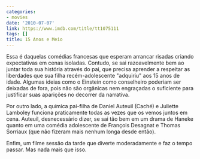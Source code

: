 ```yaml
---
categories:
- movies
date: '2010-07-07'
link: https://www.imdb.com/title/tt1075111
tags: []
title: 15 Anos e Meio
---
```


Essa é daquelas comédias francesas que esperam arrancar risadas criando expectativas em cenas isoladas. Contudo, se sai razoavelmente bem ao juntar toda sua história através do pai, que precisa aprender a respeitar as liberdades que sua filha recém-adolescente "adquiriu" aos 15 anos de idade. Algumas ideias como o Einstein como conselheiro poderiam ser deixadas de fora, pois não são orgânicas nem engraçadas o suficiente para justificar suas aparições no decorrer da narrativa.

Por outro lado, a química pai-filha de Daniel Auteuil (Caché) e Juliette Lamboley funciona praticamente todas as vezes que os vemos juntos em cena. Auteuil, desnecessário dizer, se sai tão bem em um drama de Haneke quanto em uma comédia adolescente de François Desagnat e Thomas Sorriaux (que não fizeram mais nenhum longa desde então).

Enfim, um filme sessão da tarde que diverte moderadamente e faz o tempo passar. Mas nada mais que isso.